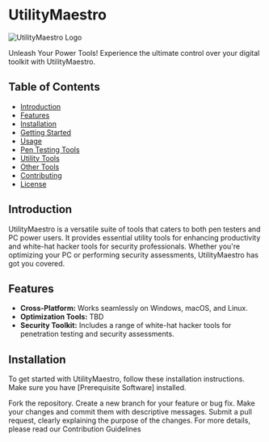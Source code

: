 # UtilityMaestro

![UtilityMaestro Logo](link_to_your_logo.png)

Unleash Your Power Tools! Experience the ultimate control over your digital toolkit with UtilityMaestro.

## Table of Contents

- [Introduction](#introduction)
- [Features](#features)
- [Installation](#installation)
- [Getting Started](#getting-started)
- [Usage](#usage)
- [Pen Testing Tools](#pen-testing-tools)
- [Utility Tools](#utility-tools)
- [Other Tools](#other-tools)
- [Contributing](#contributing)
- [License](#license)

## Introduction

UtilityMaestro is a versatile suite of tools that caters to both pen testers and PC power users. It provides essential utility tools for enhancing productivity and white-hat hacker tools for security professionals. Whether you're optimizing your PC or performing security assessments, UtilityMaestro has got you covered.

## Features

- **Cross-Platform:** Works seamlessly on Windows, macOS, and Linux.
- **Optimization Tools:** TBD
- **Security Toolkit:** Includes a range of white-hat hacker tools for penetration testing and security assessments.

## Installation

To get started with UtilityMaestro, follow these installation instructions. Make sure you have [Prerequisite Software] installed.



Fork the repository.
Create a new branch for your feature or bug fix.
Make your changes and commit them with descriptive messages.
Submit a pull request, clearly explaining the purpose of the changes.
For more details, please read our Contribution Guidelines
